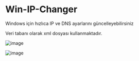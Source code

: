 # Win-IP-Changer
Windows için hızlıca IP ve DNS ayarlarını güncelleyebilirsiniz

Veri tabanı olarak xml dosyası kullanmaktadır.

![image](https://user-images.githubusercontent.com/3593684/211988613-601563d4-19f8-41d8-b003-8c8f88f1c2b1.png)

![image](https://user-images.githubusercontent.com/3593684/211988658-ebb4a222-c166-48ff-88e5-80f2258ec560.png)

